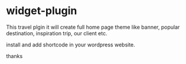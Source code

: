 # widget-plugin
This travel plgin it will create full home page theme like banner, popular destination, inspiration trip, our client etc.

install and add shortcode in your wordpress website.

thanks
